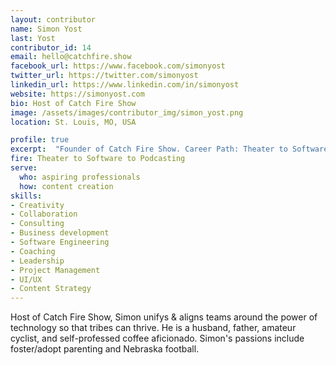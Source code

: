 ```yaml
---
layout: contributor
name: Simon Yost
last: Yost
contributor_id: 14
email: hello@catchfire.show
facebook_url: https://www.facebook.com/simonyost
twitter_url: https://twitter.com/simonyost
linkedin_url: https://www.linkedin.com/in/simonyost
website: https://simonyost.com
bio: Host of Catch Fire Show
image: /assets/images/contributor_img/simon_yost.png
location: St. Louis, MO, USA

profile: true
excerpt:  "Founder of Catch Fire Show. Career Path: Theater to Software to Podcasting"
fire: Theater to Software to Podcasting
serve:
  who: aspiring professionals
  how: content creation
skills:
- Creativity
- Collaboration
- Consulting
- Business development
- Software Engineering
- Coaching
- Leadership 
- Project Management
- UI/UX
- Content Strategy
---
```


Host of Catch Fire Show, Simon unifys & aligns teams around the power of technology so that tribes can thrive. He is a husband, father, amateur cyclist, and self-professed coffee aficionado. Simon's passions include foster/adopt parenting and Nebraska football.